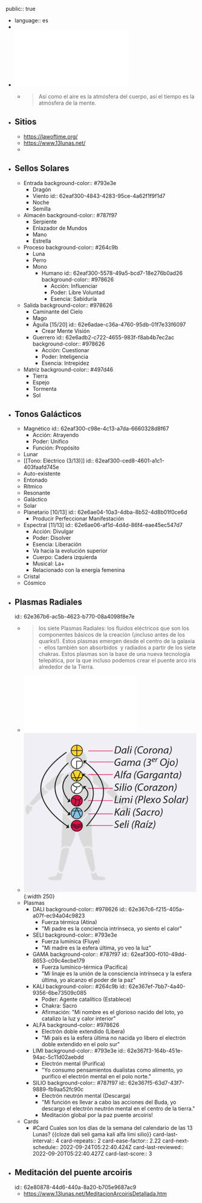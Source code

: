 public:: true

- language:: es
-
- ![NS1.35-sincro-bolsillo-K69.pdf](../assets/NS1.35-sincro-bolsillo-K69_1659024448107_0.pdf)
	- >Así como el aire es la atmósfera del cuerpo, así el tiempo
	  es la atmósfera de la mente.
- ## Sitios
	- https://lawoftime.org/
	- https://www.13lunas.net/
	-
- ## Sellos Solares
	- Entrada
	  background-color:: #793e3e
		- Dragón
		- Viento
		  id:: 62eaf300-4843-4283-95ce-4a62f1f9f1d7
		- Noche
		- Semilla
	- Almacén
	  background-color:: #787f97
		- Serpiente
		- Enlazador de Mundos
		- Mano
		- Estrella
	- Proceso
	  background-color:: #264c9b
		- Luna
		- Perro
		- Mono
			- Humano
			  id:: 62eaf300-5578-49a5-bcd7-18e276b0ad26
			  background-color:: #978626
				- Acción: Influenciar
				- Poder: Libre Voluntad
				- Esencia: Sabiduría
	- Salida
	  background-color:: #978626
		- Caminante del Cielo
		- Mago
		- Águila [15/20]
		  id:: 62e6adae-c36a-4760-95db-01f7e33f6097
			- Crear Mente Visión
		- Guerrero
		  id:: 62e6adb2-c722-4655-983f-f8ab4b7ec2ac
		  background-color:: #978626
			- Acción: Cuestionar
			- Poder: Inteligencia
			- Esencia: Intrepidez
	- Matriz
	  background-color:: #497d46
		- Tierra
		- Espejo
		- Tormenta
		- Sol
- ## Tonos Galácticos
	- Magnético
	  id:: 62eaf300-c98e-4c13-a7da-6660328d8f67
		- Acción: Atrayendo
		- Poder: Unifico
		- Función: Propósito
	- Lunar
	- [[Tono: Eléctrico (3/13)]]
	  id:: 62eaf300-ced8-4601-a1c1-403faafd745e
	- Auto-existente
	- Entonado
	- Rítmico
	- Resonante
	- Galáctico
	- Solar
	- Planetario [10/13]
	  id:: 62e6ae04-10a3-4dba-8b52-4d8b01f0ce6d
		- Producir Perfeccionar Manifestación
	- Espectral [11/13]
	  id:: 62e6ae06-af1d-4d4d-86f4-eae45ec547d7
		- Acción: Divulgar
		- Poder: Disolver
		- Esencia: Liberación
		- Va hacia la evolución superior
		- Cuerpo: Cadera izquierda
		- Musical: La+
		- Relacionado con la energía femenina
	- Cristal
	- Cósmico
- ## Plasmas Radiales
  id:: 62e367b6-ac5b-4623-b770-08a4098f8e7e
	- > los siete Plasmas Radiales: los fluidos eléctricos que son los componentes básicos de la creación (¡incluso antes de los quarks!). Estos plasmas emergen desde el centro de la galaxia -  ellos también son absorbidos  y radiados a partir de los siete chakras. Estos plasmas son la base de una nueva tecnología telepática, por la que incluso podemos crear el puente arco iris alrededor de la Tierra.
	- ![Plasmas Radiales-ok.pdf](../assets/Plasmas_Radiales-ok_1659069805109_0.pdf)
	- ![Screen Shot 2022-07-29 at 01.46.26.png](../assets/Screen_Shot_2022-07-29_at_01.46.26_1659069994787_0.png){:width 250}
	- Plasmas
		- DALI
		  background-color:: #978626
		  id:: 62e367c6-f215-405a-a07f-ec94a04c9823
			- Fuerza térmica (Atina)
			- "Mi padre es la conciencia intrínseca, yo siento el calor"
		- SELI
		  background-color:: #793e3e
			- Fuerza lumínica (Fluye)
			- "Mi madre es la esfera última, yo veo la luz"
		- GAMA
		  background-color:: #787f97
		  id:: 62eaf300-f010-49dd-8653-c09c4ecbe179
			- Fuerza lumínico-térmica (Pacifica)
			- "Mi linaje es la unión de la consciencia intrínseca y la esfera última, yo alcanzo el poder de la paz"
		- KALI
		  background-color:: #264c9b
		  id:: 62e367ef-7bb7-4a40-9356-6be73509c085
			- Poder: Agente catalítico (Establece)
			- Chakra: Sacro
			- Afirmación: "Mi nombre es el glorioso nacido del loto, yo catalizo la luz y calor interior"
		- ALFA
		  background-color:: #978626
			- Electrón doble extendido (Libera)
			- "Mi país es la esfera última no nacida yo libero el electrón doble extendido en el polo sur"
		- LIMI
		  background-color:: #793e3e
		  id:: 62e367f3-164b-451e-94ac-5c11d02aebdd
			- Electrón mental (Purifica)
			- "Yo consumo pensamientos dualistas como alimento, yo purifico el electrón mental en el polo norte."
		- SILIO
		  background-color:: #787f97
		  id:: 62e367f5-63d7-43f7-9889-fb9aa52fc90c
			- Electrón neutrón mental (Descarga)
			- "Mi función es llevar a cabo las acciones del Buda, yo descargo el electrón neutrón mental en el centro de la tierra."
			- Meditación global por la paz puente arcoiris!
	- Cards
		- #Card Cuales son los días de la semana del calendario de las 13 Lunas? {{cloze dali seli gama kali alfa limi silio}}
		  card-last-interval:: 4
		  card-repeats:: 2
		  card-ease-factor:: 2.22
		  card-next-schedule:: 2022-09-24T05:22:40.424Z
		  card-last-reviewed:: 2022-09-20T05:22:40.427Z
		  card-last-score:: 3
- ## Meditación del puente arcoiris
  id:: 62e80878-44d6-440a-8a20-b705e9687ac9
	- https://www.13lunas.net/MeditacionArcoirisDetallada.htm